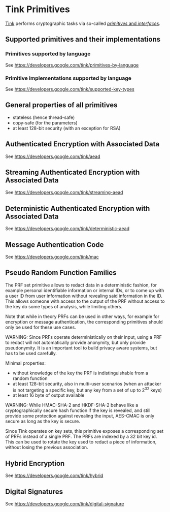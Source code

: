 # Tink Primitives

[Tink](https://github.com/google/tink) performs cryptographic tasks via
so-called
[*primitives* and *interfaces*](https://developers.google.com/tink/design/primitives_and_interfaces).

## Supported primitives and their implementations

### Primitives supported by language

See https://developers.google.com/tink/primitives-by-language

### Primitive implementations supported by language

See https://developers.google.com/tink/supported-key-types

## General properties of all primitives

-   stateless (hence thread-safe)
-   copy-safe (for the parameters)
-   at least 128-bit security (with an exception for RSA)

## Authenticated Encryption with Associated Data

See https://developers.google.com/tink/aead

## Streaming Authenticated Encryption with Associated Data

See https://developers.google.com/tink/streaming-aead

## Deterministic Authenticated Encryption with Associated Data

See https://developers.google.com/tink/deterministic-aead

## Message Authentication Code

See https://developers.google.com/tink/mac

## Pseudo Random Function Families

The PRF set primitive allows to redact data in a deterministic fashion, for
example personal identifiable information or internal IDs, or to come up with a
user ID from user information without revealing said information in the ID. This
allows someone with access to the output of the PRF without access to the key do
some types of analysis, while limiting others.

Note that while in theory PRFs can be used in other ways, for example for
encryption or message authentication, the corresponding primitives should only
be used for these use cases.

WARNING: Since PRFs operate deterministically on their input, using a PRF to
redact will not automatically provide anonymity, but only provide pseudonymity.
It is an important tool to build privacy aware systems, but has to be used
carefully.

Minimal properties:

-   without knowledge of the key the PRF is indistinguishable from a random
    function
-   at least 128-bit security, also in multi-user scenarios (when an attacker is
    not targeting a specific key, but any key from a set of up to 2<sup>32</sup>
    keys)
-   at least 16 byte of output available

WARNING: While HMAC-SHA-2 and HKDF-SHA-2 behave like a cryptographically secure
hash function if the key is revealed, and still provide some protection against
revealing the input, AES-CMAC is only secure as long as the key is secure.

Since Tink operates on key sets, this primitive exposes a corresponding set of
PRFs instead of a single PRF. The PRFs are indexed by a 32 bit key id. This can
be used to rotate the key used to redact a piece of information, without losing
the previous association.

## Hybrid Encryption

See https://developers.google.com/tink/hybrid

## Digital Signatures

See https://developers.google.com/tink/digital-signature
